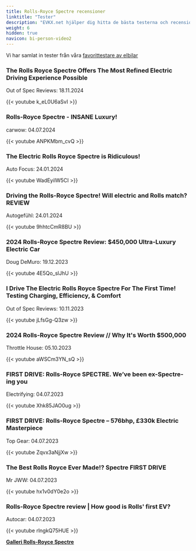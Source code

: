 ```yaml
---
title: Rolls-Royce Spectre recensioner
linktitle: "Tester"
description: "EVKX.net hjälper dig hitta de bästa testerna och recensionerna av denna modell."
weight: 6
hidden: true
navicon: bi-person-video2
---
```

Vi har samlat in tester från våra [favorittestare av elbilar](../../../../../guides/evreviewers/)

<div class="container text-center shadow p-2 pe-4 mb-5 bg-body-tertiary rounded border">
<h3>The Rolls Royce Spectre Offers The Most Refined Electric Driving Experience Possible</h3>
<p>Out of Spec Reviews: 18.11.2024</p>

{{< youtube k_eL0U6aSvI >}}

</div>
<div class="container text-center shadow p-2 pe-4 mb-5 bg-body-tertiary rounded border">
<h3>Rolls-Royce Spectre - INSANE Luxury!</h3>
<p>carwow: 04.07.2024</p>

{{< youtube ANPKMbm_cvQ >}}

</div>
<div class="container text-center shadow p-2 pe-4 mb-5 bg-body-tertiary rounded border">
<h3>The Electric Rolls Royce Spectre is Ridiculous!</h3>
<p>Auto Focus: 24.01.2024</p>

{{< youtube WadEyilW5CI >}}

</div>
<div class="container text-center shadow p-2 pe-4 mb-5 bg-body-tertiary rounded border">
<h3>Driving the Rolls-Royce Spectre! Will electric and Rolls match? REVIEW</h3>
<p>Autogefühl: 24.01.2024</p>

{{< youtube 9hhtcCmR8BU >}}

</div>
<div class="container text-center shadow p-2 pe-4 mb-5 bg-body-tertiary rounded border">
<h3>2024 Rolls-Royce Spectre Review: $450,000 Ultra-Luxury Electric Car</h3>
<p>Doug DeMuro: 19.12.2023</p>

{{< youtube 4E5Qo_slJhU >}}

</div>
<div class="container text-center shadow p-2 pe-4 mb-5 bg-body-tertiary rounded border">
<h3>I Drive The Electric Rolls Royce Spectre For The First Time! Testing Charging, Efficiency, & Comfort</h3>
<p>Out of Spec Reviews: 10.11.2023</p>

{{< youtube jLfsGg-Q3zw >}}

</div>
<div class="container text-center shadow p-2 pe-4 mb-5 bg-body-tertiary rounded border">
<h3>2024 Rolls-Royce Spectre Review // Why It's Worth $500,000</h3>
<p>Throttle House: 05.10.2023</p>

{{< youtube aWSCm3YN_sQ >}}

</div>
<div class="container text-center shadow p-2 pe-4 mb-5 bg-body-tertiary rounded border">
<h3>FIRST DRIVE: Rolls-Royce SPECTRE. We’ve been ex-Spectre-ing you</h3>
<p>Electrifying: 04.07.2023</p>

{{< youtube Xhk85JAO0ug >}}

</div>
<div class="container text-center shadow p-2 pe-4 mb-5 bg-body-tertiary rounded border">
<h3>FIRST DRIVE: Rolls-Royce Spectre – 576bhp, £330k Electric Masterpiece</h3>
<p>Top Gear: 04.07.2023</p>

{{< youtube Zqvx3aNjjXw >}}

</div>
<div class="container text-center shadow p-2 pe-4 mb-5 bg-body-tertiary rounded border">
<h3>The Best Rolls Royce Ever Made!? Spectre FIRST DRIVE</h3>
<p>Mr JWW: 04.07.2023</p>

{{< youtube hx1v0dY0e2o >}}

</div>
<div class="container text-center shadow p-2 pe-4 mb-5 bg-body-tertiary rounded border">
<h3>Rolls-Royce Spectre review | How good is Rolls' first EV?</h3>
<p>Autocar: 04.07.2023</p>

{{< youtube rlngkQ75HUE >}}

</div>
<div class="mt-3 mb-3">
<a href="../gallery/" class="text-decoration-none text-black">
<strong><i class="bi-arrow-left"></i>Galleri  </strong>
</a>
<a href="../" class="text-decoration-none text-black float-end">
<strong>Rolls-Royce Spectre <i class="bi-arrow-right"></i></strong>
</a>
</div>
